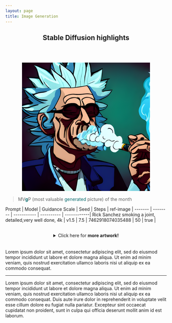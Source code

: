 ```yaml
---
layout: page
title: Image Generation
---
```


## <center>Stable Diffusion <strong>highlights</strong></center>
<br/><br/>
<center><img src="/public/images/rick1.png" class="thumbnail" height="400" width="400"/></center>

>MV<FONT COLOR="#05696B"><b>g</b></FONT>P (most valuable <FONT COLOR="#05696B">generated</FONT> picture) of the month

Prompt   | Model | Guidance Scale | Seed  | Steps  | ref-image  |
------- |  -------- | ----------- | ---------- | ------------|
Rick Sanchez smoking a joint, detailed,very well done, 4k    | v1.5    | 7.5    | 7462918074035488    | 50    | true  |


<br/>
<center><details>
<summary>Click here for <b>more artwork!</b></summary>

<table>
  <thead>
    <tr>
      <th>Prompt</th>
      <th>image</th>
      <th>Model</th>
      <th>Guidance Scale</th>
      <th>Seed</th>
      <th>Steps</th>
      <th>ref-image</th>
    </tr>
  </thead>
  <tbody>
    <tr>
      <td>Rick Sanchez smoking blunt</td>
      <td><img src="/public/images/rick2.png" class="thumbnail2"/></td>
      <td>v1.4</td>
      <td>7.5</td>
      <td>Midjourney</td>
      <td>50</td>
      <td>false</td>
    </tr>
    <tr>
      <td>weed, cartoon, 4k</td>
      <td><img src="/public/images/weed1.png" class="thumbnail2"/></td>
      <td>v1.4</td>
      <td>7.5</td>
      <td>Midjourney</td>
      <td>50</td>
      <td>false</td>
    </tr>
    <tr>
      <td>cyberpunk style</td>
      <td><img src="/public/images/kru_rand1.png" class="thumbnail2"/></td>
      <td>v1.5</td>
      <td>7.5</td>
      <td>6105820668879509</td>
      <td>50</td>
      <td><img src="https://upload.wikimedia.org/wikipedia/commons/0/0f/Krupanj_008.jpg" class="thumbnail2"/> - 0.5</td>
    </tr>
      <tr>
      <td>cyberpunk style, a church in town of Krupanj</td>
      <td><img src="/public/images/kru_rand2.png" class="thumbnail2"/></td>
      <td>v1.5</td>
      <td>12.5</td>
      <td>1806871806370474</td>
      <td>50</td>
      <td><img src="https://turisti.rs/wp-content/uploads/2020/04/Krupanj.jpg" class="thumbnail2"/> - 0.6</td>
    </tr>
  </tbody>
</table>


</details></center>
<br/><br/>
Lorem ipsum dolor sit amet, consectetur adipiscing elit, sed do eiusmod tempor incididunt ut labore et dolore magna aliqua. Ut enim ad minim veniam, quis nostrud exercitation ullamco laboris nisi ut aliquip ex ea commodo consequat.
<hr class="rounded">

Lorem ipsum dolor sit amet, consectetur adipiscing elit, sed do eiusmod tempor incididunt ut labore et dolore magna aliqua. Ut enim ad minim veniam, quis nostrud exercitation ullamco laboris nisi ut aliquip ex ea commodo consequat. Duis aute irure dolor in reprehenderit in voluptate velit esse cillum dolore eu fugiat nulla pariatur. Excepteur sint occaecat cupidatat non proident, sunt in culpa qui officia deserunt mollit anim id est laborum.

